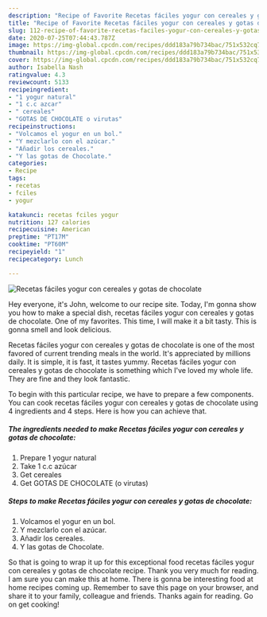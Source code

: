 ```yaml
---
description: "Recipe of Favorite Recetas fáciles yogur con cereales y gotas de chocolate"
title: "Recipe of Favorite Recetas fáciles yogur con cereales y gotas de chocolate"
slug: 112-recipe-of-favorite-recetas-faciles-yogur-con-cereales-y-gotas-de-chocolate
date: 2020-07-25T07:44:43.787Z
image: https://img-global.cpcdn.com/recipes/ddd183a79b734bac/751x532cq70/recetas-faciles-yogur-con-cereales-y-gotas-de-chocolate-foto-principal.jpg
thumbnail: https://img-global.cpcdn.com/recipes/ddd183a79b734bac/751x532cq70/recetas-faciles-yogur-con-cereales-y-gotas-de-chocolate-foto-principal.jpg
cover: https://img-global.cpcdn.com/recipes/ddd183a79b734bac/751x532cq70/recetas-faciles-yogur-con-cereales-y-gotas-de-chocolate-foto-principal.jpg
author: Isabella Nash
ratingvalue: 4.3
reviewcount: 5133
recipeingredient:
- "1 yogur natural"
- "1 c.c azcar"
- " cereales"
- "GOTAS DE CHOCOLATE o virutas"
recipeinstructions:
- "Volcamos el yogur en un bol."
- "Y mezclarlo con el azúcar."
- "Añadir los cereales."
- "Y las gotas de Chocolate."
categories:
- Recipe
tags:
- recetas
- fciles
- yogur

katakunci: recetas fciles yogur 
nutrition: 127 calories
recipecuisine: American
preptime: "PT17M"
cooktime: "PT60M"
recipeyield: "1"
recipecategory: Lunch

---
```



![Recetas fáciles yogur con cereales y gotas de chocolate](https://img-global.cpcdn.com/recipes/ddd183a79b734bac/751x532cq70/recetas-faciles-yogur-con-cereales-y-gotas-de-chocolate-foto-principal.jpg)

Hey everyone, it's John, welcome to our recipe site. Today, I'm gonna show you how to make a special dish, recetas fáciles yogur con cereales y gotas de chocolate. One of my favorites. This time, I will make it a bit tasty. This is gonna smell and look delicious.

Recetas fáciles yogur con cereales y gotas de chocolate is one of the most favored of current trending meals in the world. It's appreciated by millions daily. It is simple, it is fast, it tastes yummy. Recetas fáciles yogur con cereales y gotas de chocolate is something which I've loved my whole life. They are fine and they look fantastic.




To begin with this particular recipe, we have to prepare a few components. You can cook recetas fáciles yogur con cereales y gotas de chocolate using 4 ingredients and 4 steps. Here is how you can achieve that.

<!--inarticleads1-->

##### The ingredients needed to make Recetas fáciles yogur con cereales y gotas de chocolate:

1. Prepare 1 yogur natural
1. Take 1 c.c azúcar
1. Get  cereales
1. Get GOTAS DE CHOCOLATE (o virutas)




<!--inarticleads2-->

##### Steps to make Recetas fáciles yogur con cereales y gotas de chocolate:

1. Volcamos el yogur en un bol.
1. Y mezclarlo con el azúcar.
1. Añadir los cereales.
1. Y las gotas de Chocolate.




So that is going to wrap it up for this exceptional food recetas fáciles yogur con cereales y gotas de chocolate recipe. Thank you very much for reading. I am sure you can make this at home. There is gonna be interesting food at home recipes coming up. Remember to save this page on your browser, and share it to your family, colleague and friends. Thanks again for reading. Go on get cooking!
